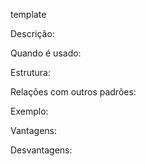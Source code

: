 template

Descrição:

Quando é usado:

Estrutura:

Relações com outros padrões:

Exemplo:

Vantagens:

Desvantagens: